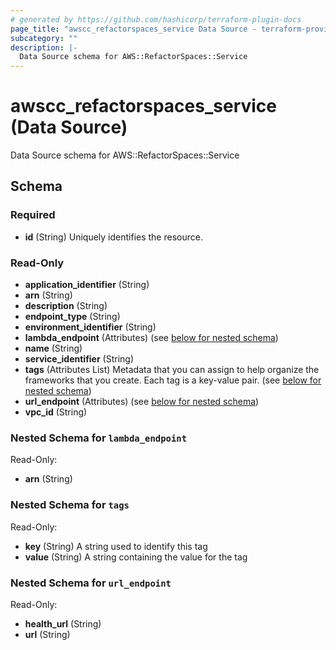 ```yaml
---
# generated by https://github.com/hashicorp/terraform-plugin-docs
page_title: "awscc_refactorspaces_service Data Source - terraform-provider-awscc"
subcategory: ""
description: |-
  Data Source schema for AWS::RefactorSpaces::Service
---
```


# awscc_refactorspaces_service (Data Source)

Data Source schema for AWS::RefactorSpaces::Service



<!-- schema generated by tfplugindocs -->
## Schema

### Required

- **id** (String) Uniquely identifies the resource.

### Read-Only

- **application_identifier** (String)
- **arn** (String)
- **description** (String)
- **endpoint_type** (String)
- **environment_identifier** (String)
- **lambda_endpoint** (Attributes) (see [below for nested schema](#nestedatt--lambda_endpoint))
- **name** (String)
- **service_identifier** (String)
- **tags** (Attributes List) Metadata that you can assign to help organize the frameworks that you create. Each tag is a key-value pair. (see [below for nested schema](#nestedatt--tags))
- **url_endpoint** (Attributes) (see [below for nested schema](#nestedatt--url_endpoint))
- **vpc_id** (String)

<a id="nestedatt--lambda_endpoint"></a>
### Nested Schema for `lambda_endpoint`

Read-Only:

- **arn** (String)


<a id="nestedatt--tags"></a>
### Nested Schema for `tags`

Read-Only:

- **key** (String) A string used to identify this tag
- **value** (String) A string containing the value for the tag


<a id="nestedatt--url_endpoint"></a>
### Nested Schema for `url_endpoint`

Read-Only:

- **health_url** (String)
- **url** (String)


